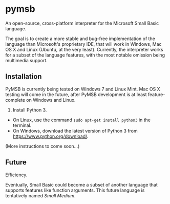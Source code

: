 # pymsb
An open-source, cross-platform interpreter for the Microsoft Small Basic language.  

The goal is to create a more stable and bug-free implementation of the language than Microsoft's proprietary IDE, that will work in Windows, Mac OS X and Linux (Ubuntu, at the very least).  Currently, the interpreter works for a subset of the language features, with the most notable omission being multimedia support.

## Installation
PyMSB is currently being tested on Windows 7 and Linux Mint.  Mac OS X testing will come in the future, after PyMSB development is at least feature-complete on Windows and Linux.

1. Install Python 3.  
 * On Linux, use the command `sudo apt-get install python3` in the terminal.
 * On Windows, download the latest version of Python 3 from https://www.python.org/download/.

(More instructions to come soon...)

## Future
Efficiency.

Eventually, Small Basic could become a subset of another language that supports features like function arguments.  This future language is tentatively named _Small Medium_.